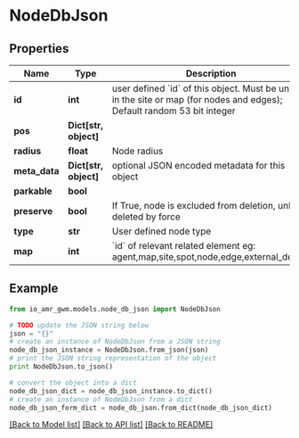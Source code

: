 # NodeDbJson


## Properties
Name | Type | Description | Notes
------------ | ------------- | ------------- | -------------
**id** | **int** | user defined &#x60;id&#x60; of this object. Must be unique in the site or map (for nodes and edges); Default random 53 bit integer | [optional] 
**pos** | **Dict[str, object]** |  | [readonly] 
**radius** | **float** | Node radius | [optional] 
**meta_data** | **Dict[str, object]** | optional JSON encoded metadata for this object | [optional] 
**parkable** | **bool** |  | [optional] 
**preserve** | **bool** | If True, node is excluded from deletion, unless deleted by force | [optional] 
**type** | **str** | User defined node type | [optional] 
**map** | **int** | &#x60;id&#x60; of relevant related element eg: agent,map,site,spot,node,edge,external_device | [readonly] 

## Example

```python
from io_amr_gwm.models.node_db_json import NodeDbJson

# TODO update the JSON string below
json = "{}"
# create an instance of NodeDbJson from a JSON string
node_db_json_instance = NodeDbJson.from_json(json)
# print the JSON string representation of the object
print NodeDbJson.to_json()

# convert the object into a dict
node_db_json_dict = node_db_json_instance.to_dict()
# create an instance of NodeDbJson from a dict
node_db_json_form_dict = node_db_json.from_dict(node_db_json_dict)
```
[[Back to Model list]](../README.md#documentation-for-models) [[Back to API list]](../README.md#documentation-for-api-endpoints) [[Back to README]](../README.md)


